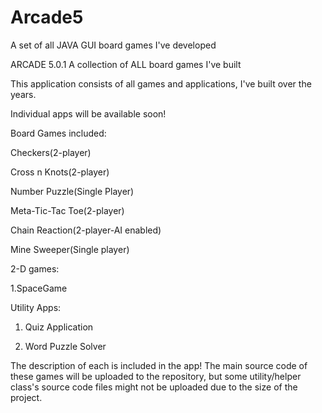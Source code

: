 # Arcade5
A set of all JAVA GUI board games I've developed

ARCADE 5.0.1
A collection of ALL board games I've built

This application consists of all games and applications, I've built over the years.

Individual apps will be available soon!

Board Games included:

Checkers(2-player)

Cross n Knots(2-player)

Number Puzzle(Single Player)

Meta-Tic-Tac Toe(2-player)

Chain Reaction(2-player-AI enabled)

Mine Sweeper(Single player)

2-D games:

  1.SpaceGame

Utility Apps:

1. Quiz Application

2. Word Puzzle Solver   

 The description of each is included in the app!
 The main source code of these games will be uploaded to the repository, but some utility/helper class's source code files might not be uploaded due to the size of the project.
